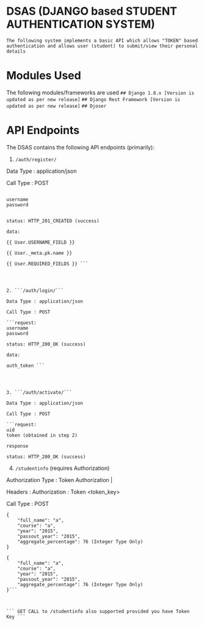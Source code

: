 # DSAS (DJANGO based STUDENT AUTHENTICATION SYSTEM)

``` The following system implements a basic API which allows "TOKEN" based authentication and allows user (student) to submit/view their personal details ```

# Modules Used 

 The following modules/frameworks are used 
```## Django 1.8.x [Version is updated as per new release]```
```## Django Rest Framework [Version is updated as per new release]```
```## Djoser ```

# API Endpoints 

The DSAS contains the following API endpoints (primarily): 

1. ```/auth/register/```

Data Type : application/json

Call Type : POST 


``` request:

username
password 

```

```response:

status: HTTP_201_CREATED (success)

data:

{{ User.USERNAME_FIELD }}

{{ User._meta.pk.name }}

{{ User.REQUIRED_FIELDS }} ```




2. ```/auth/login/``` 

Data Type : application/json

Call Type : POST 

```request:
username
password

```

```response:
status: HTTP_200_OK (success)

data:

auth_token ```




3. ```/auth/activate/```

Data Type : application/json

Call Type : POST

```request:
uid
token (obtained in step 2)
```

```response:
response

status: HTTP_200_OK (success)
```



4. ```/studentinfo``` (requires Authorization)

Authorization Type : Token Authorization | 

Headers : 
Authorization : Token <token_key>

Call Type : POST 

```request:
{
    "full_name": "a",
    "course": "a",
    "year": "2015",
    "passout_year": "2015",
    "aggregate_percentage": 76 (Integer Type Only)
}
```

```response:
{
    "full_name": "a",
    "course": "a",
    "year": "2015",
    "passout_year": "2015",
    "aggregate_percentage": 76 (Integer Type Only)
}```


    
``` GET CALL to /studentinfo also supported provided you have Token Key ``` 
